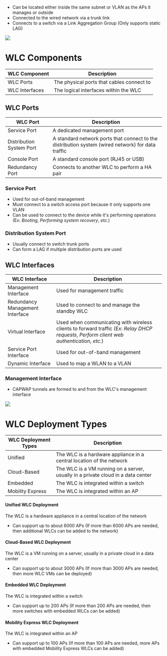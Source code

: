 
* Can be located either inside the same subnet or VLAN as the APs it manages or outside
* Connected to the wired network via a trunk link
* Connects to a switch via a Link Aggregation Group (Only supports static LAG)

![](https://github.com/JonmarCorpuz/SecondBrain/blob/main/Assets/Whitespace.png)

# WLC Components

| WLC Component | Description |
| --- | --- |
| WLC Ports | The physical ports that cables connect to |
| WLC Interfaces | The logical interfaces within the WLC |

## WLC Ports

| WLC Port | Description |
| --- | --- |
| Service Port | A dedicated management port |
| Distribution System Port | A standard network ports that connect to the distribution system (wired network) for data traffic |
| Console Port | A standard console port (RJ45 or USB) |
| Redundancy Port | Connects to another WLC to perform a HA pair |

### Service Port

* Used for out-of-band management
* Must connect to a switch access port because it only supports one VLAN
* Can be used to connect to the device while it's performing operations (Ex: *Booting*, *Performing system recovery*, *etc.*)

### Distribution System Port

* Usually connect to switch trunk ports
* Can form a LAG if multiple distribution ports are used

## WLC Interfaces

| WLC Interface | Description |
| --- | --- |
| Management Interface | Used for management traffic |
| Redundancy Management Interface | Used to connect to and manage the standby WLC |
| Virtual Interface | Used when communicating with wireless clients to forward traffic (Ex: *Relay DHCP requests*, *Perform client web authentication*, *etc.*) |
| Service Port Interface | Used for out-of-band management |
| Dynamic Interface | Used to map a WLAN to a VLAN

### Management Interface

* CAPWAP tunnels are formed to and from the WLC's management interface

![](https://github.com/JonmarCorpuz/SecondBrain/blob/main/Assets/Whitespace.png)

# WLC Deployment Types

| WLC Deployment Types | Description |
| --- | --- |
| Unified | The WLC is a hardware appliance in a central location of the network |
| Cloud-Based | The WLC is a VM running on a server, usually in a private cloud in a data center |
| Embedded | The WLC is integrated within a switch |
| Mobility Express | The WLC is integrated within an AP |

#### Unified WLC Deployment

The WLC is a hardware appliance in a central location of the network

* Can support up to about 6000 APs (If more than 6000 APs are needed, then additional WLCs can be added to the network)

#### Cloud-Based WLC Deployment

The WLC is a VM running on a server, usually in a private cloud in a data center

* Can support up to about 3000 APs (If more than 3000 APs are needed, then more WLC VMs can be deployed)

#### Embedded WLC Deployment

The WLC is integrated within a switch

* Can support up to 200 APs (If more than 200 APs are needed, then more switches with embedded WLCs can be added)

#### Mobility Express WLC Deployment

The WLC is integrated within an AP

* Can support up to 100 APs (If more than 100 APs are needed, more APs with embedded Mobility Express WLCs can be added)
